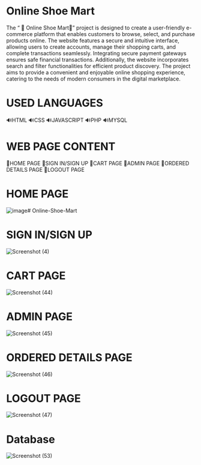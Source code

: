 # Online Shoe Mart

The “ 👟 Online Shoe Mart👟” project is designed to create a user-friendly e-commerce platform that enables customers to browse, select, and purchase products online. The website features a secure and intuitive interface, allowing users to create accounts, manage their shopping carts, and complete transactions seamlessly. Integrating secure payment gateways ensures safe financial transactions. Additionally, the website incorporates search and filter functionalities for efficient product discovery. The project aims to provide a convenient and enjoyable online shopping experience, catering to the needs of modern consumers in the digital marketplace.

# USED LANGUAGES
🔊HTML
🔊CSS
🔊JAVASCRIPT
🔊PHP
🔊MYSQL

# WEB PAGE CONTENT
🔔HOME PAGE 
🔔SIGN IN/SIGN UP
🔔CART PAGE
🔔ADMIN PAGE
🔔ORDERED DETAILS PAGE
🔔LOGOUT PAGE

# HOME PAGE
![image](https://github.com/Gopinath2408/Online-Shoe-Mart/assets/120612322/e2099656-451e-40ad-8a76-4f17b19c9b5f)# Online-Shoe-Mart

# SIGN IN/SIGN UP
![Screenshot (4)](https://github.com/Gopinath2408/Online-Shoe-Mart/assets/120612322/8e5696cb-ab97-4a9b-9c1a-a9cfc5fd24a9)

 # CART PAGE
![Screenshot (44)](https://github.com/Gopinath2408/Online-Shoe-Mart/assets/120612322/3d32e442-b008-4951-a89a-04fcd29b7b15)

# ADMIN PAGE
![Screenshot (45)](https://github.com/Gopinath2408/Online-Shoe-Mart/assets/120612322/07f9b347-4281-409e-b802-7041aaeb94ac)

# ORDERED DETAILS PAGE
![Screenshot (46)](https://github.com/Gopinath2408/Online-Shoe-Mart/assets/120612322/86cae2c3-2a36-4526-adab-96d630bb17a1)

# LOGOUT PAGE
![Screenshot (47)](https://github.com/Gopinath2408/Online-Shoe-Mart/assets/120612322/87f0af14-6005-4860-9b04-f7c35ad63323)

# Database
![Screenshot (53)](https://github.com/Gopinath2408/Online-Shoe-Mart/assets/120612322/a4bc068f-bf78-4151-9014-cc1db1eaf6a2)


